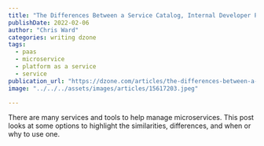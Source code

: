```yaml
---
title: "The Differences Between a Service Catalog, Internal Developer Platform, and..."
publishDate: 2022-02-06
author: "Chris Ward"
categories: writing dzone
tags: 
  - paas
  - microservice
  - platform as a service
  - service
publication_url: "https://dzone.com/articles/the-differences-between-a-service-catalog-internal"
image: "../../../assets/images/articles/15617203.jpeg"

---
```

There are many services and tools to help manage microservices. This post looks at some options to highlight the similarities, differences, and when or why to use one.

